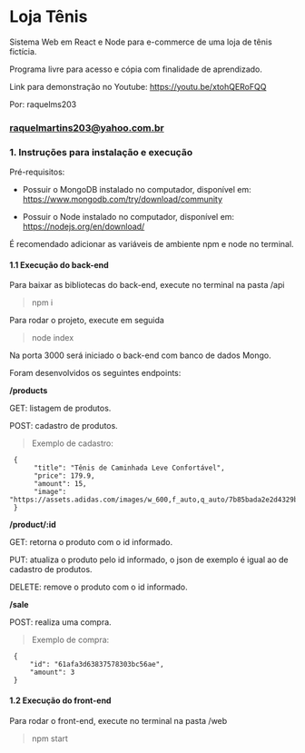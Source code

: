 # Loja Tênis

Sistema Web em React e Node para e-commerce de uma loja de tênis fictícia.

Programa livre para acesso e cópia com finalidade de aprendizado.

Link para demonstração no Youtube: https://youtu.be/xtohQERoFQQ

Por: raquelms203

### raquelmartins203@yahoo.com.br

### 1. Instruções para instalação e execução

Pré-requisitos:

- Possuir o MongoDB instalado no computador, disponível em:
  https://www.mongodb.com/try/download/community

- Possuir o Node instalado no computador, disponível em:
  https://nodejs.org/en/download/

É recomendado adicionar as variáveis de ambiente npm e node no terminal.

#### 1.1 Execução do back-end

Para baixar as bibliotecas do back-end, execute no terminal na pasta /api

> npm i

Para rodar o projeto, execute em seguida

> node index

Na porta 3000 será iniciado o back-end com banco de dados Mongo.

Foram desenvolvidos os seguintes endpoints:

**/products**

GET: listagem de produtos.

POST: cadastro de produtos.

> Exemplo de cadastro:

```
 {
      "title": "Tênis de Caminhada Leve Confortável",
      "price": 179.9,
      "amount": 15,
      "image": "https://assets.adidas.com/images/w_600,f_auto,q_auto/7b85bada2e2d4329bdd4aa3100c072a6_9366/Tenis_Energyfalcon_Preto_EE9843_01_standard.jpg"
 }
```

**/product/:id**

GET: retorna o produto com o id informado.

PUT: atualiza o produto pelo id informado, o json de exemplo é igual ao de cadastro de produtos.

DELETE: remove o produto com o id informado.

**/sale**

POST: realiza uma compra.

> Exemplo de compra:

```
 {
     "id": "61afa3d63837578303bc56ae",
     "amount": 3
 }
```

#### 1.2 Execução do front-end

Para rodar o front-end, execute no terminal na pasta /web

> npm start
